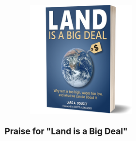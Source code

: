 <img src="content/images/softbook.png" style="max-width:67%; display:block; margin:auto;">

# Praise for "Land is a Big Deal"